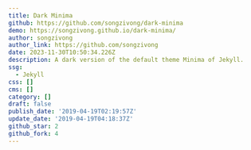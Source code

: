 ```yaml
---
title: Dark Minima
github: https://github.com/songzivong/dark-minima
demo: https://songzivong.github.io/dark-minima/
author: songzivong
author_link: https://github.com/songzivong
date: 2023-11-30T10:50:34.226Z
description: A dark version of the default theme Minima of Jekyll.
ssg:
  - Jekyll
css: []
cms: []
category: []
draft: false
publish_date: '2019-04-19T02:19:57Z'
update_date: '2019-04-19T04:18:37Z'
github_star: 2
github_fork: 4
---
```

